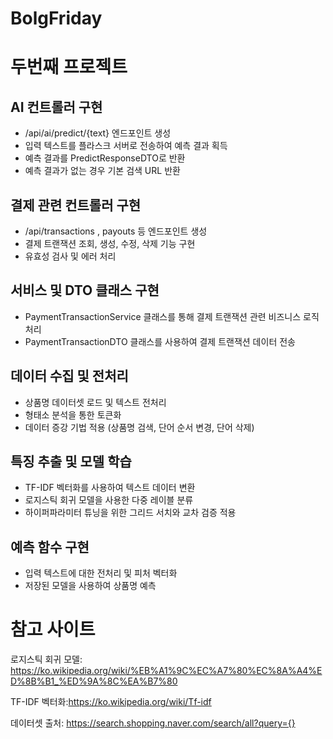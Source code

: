 # BolgFriday

# 두번째 프로젝트

## AI 컨트롤러 구현

- /api/ai/predict/{text} 엔드포인트 생성
- 입력 텍스트를 플라스크 서버로 전송하여 예측 결과 획득
- 예측 결과를 PredictResponseDTO로 반환
- 예측 결과가 없는 경우 기본 검색 URL 반환

## 결제 관련 컨트롤러 구현

- /api/transactions , payouts 등 엔드포인트 생성
- 결제 트랜잭션 조회, 생성, 수정, 삭제 기능 구현
- 유효성 검사 및 에러 처리

## 서비스 및 DTO 클래스 구현

- PaymentTransactionService 클래스를 통해 결제 트랜잭션 관련 비즈니스 로직 처리
- PaymentTransactionDTO 클래스를 사용하여 결제 트랜잭션 데이터 전송

## 데이터 수집 및 전처리

- 상품명 데이터셋 로드 및 텍스트 전처리
- 형태소 분석을 통한 토큰화
- 데이터 증강 기법 적용 (상품명 검색, 단어 순서 변경, 단어 삭제)

## 특징 추출 및 모델 학습

- TF-IDF 벡터화를 사용하여 텍스트 데이터 변환
- 로지스틱 회귀 모델을 사용한 다중 레이블 분류
- 하이퍼파라미터 튜닝을 위한 그리드 서치와 교차 검증 적용

## 예측 함수 구현

- 입력 텍스트에 대한 전처리 및 피처 벡터화
- 저장된 모델을 사용하여 상품명 예측

# 참고 사이트

로지스틱 회귀 모델: https://ko.wikipedia.org/wiki/%EB%A1%9C%EC%A7%80%EC%8A%A4%ED%8B%B1_%ED%9A%8C%EA%B7%80

TF-IDF 벡터화:https://ko.wikipedia.org/wiki/Tf-idf

데이터셋 출처: https://search.shopping.naver.com/search/all?query={}

